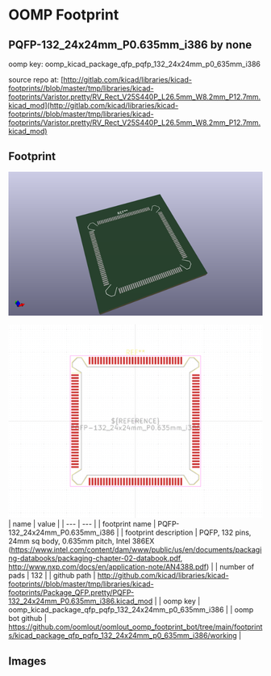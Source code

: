 # OOMP Footprint  
## PQFP-132_24x24mm_P0.635mm_i386  by none  
  
oomp key: oomp_kicad_package_qfp_pqfp_132_24x24mm_p0_635mm_i386  
  
source repo at: [http://gitlab.com/kicad/libraries/kicad-footprints//blob/master/tmp/libraries/kicad-footprints/Varistor.pretty/RV_Rect_V25S440P_L26.5mm_W8.2mm_P12.7mm.kicad_mod](http://gitlab.com/kicad/libraries/kicad-footprints//blob/master/tmp/libraries/kicad-footprints/Varistor.pretty/RV_Rect_V25S440P_L26.5mm_W8.2mm_P12.7mm.kicad_mod)  
## Footprint  
  
[![working_kicad_pcb_3d.png](working_kicad_pcb_3d_600.png)](working_kicad_pcb_3d.png)  
  
[![working.png](working_600.png)](working.png)  
| name | value | 
| --- | --- | 
| footprint name | PQFP-132_24x24mm_P0.635mm_i386 | 
| footprint description | PQFP, 132 pins, 24mm sq body, 0.635mm pitch, Intel 386EX (https://www.intel.com/content/dam/www/public/us/en/documents/packaging-databooks/packaging-chapter-02-databook.pdf, http://www.nxp.com/docs/en/application-note/AN4388.pdf) | 
| number of pads | 132 | 
| github path | http://github.com/kicad/libraries/kicad-footprints//blob/master/tmp/libraries/kicad-footprints/Package_QFP.pretty/PQFP-132_24x24mm_P0.635mm_i386.kicad_mod | 
| oomp key | oomp_kicad_package_qfp_pqfp_132_24x24mm_p0_635mm_i386 | 
| oomp bot github | https://github.com/oomlout/oomlout_oomp_footprint_bot/tree/main/footprints/kicad_package_qfp_pqfp_132_24x24mm_p0_635mm_i386/working | 
## Images  
